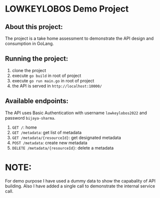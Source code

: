 # LOWKEYLOBOS Demo Project

## About this project: 
The project is a take home assessment to demonstrate the API design and consumption in GoLang.

## Running the project:
1. clone the project
2. execute `go build` in root of project
3. execute `go run main.go` in root of project
4. the API is served in `http://localhost:10000/`

## Available endpoints:
The API uses Basic Authentication with username `lowkeylobos2022` and password `bijaya-sharma`. 

1. `GET /`: home 
2. `GET /metadata`: get list of metadata
3. `GET /metadata/{resourceId}`: get designated metadata
4. `POST /metadata`: create new metadata
5. `DELETE /metadata/{resourceId}`: delete a metadata 

# NOTE: 
For demo purpose I have used a dummy data to show the capabality of API building. Also I have added a single call to demonstrate the internal service call. 




